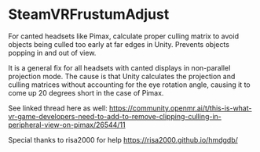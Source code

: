 # SteamVRFrustumAdjust
For canted headsets like Pimax, calculate proper culling matrix to avoid objects being culled too early at far edges in Unity. Prevents objects popping in and out of view.

It is a general fix for all headsets with canted displays in non-parallel projection mode. The cause is that Unity calculates the projection and culling matrices without accounting for the eye rotation angle, causing it to come up 20 degrees short in the case of Pimax.

See linked thread here as well: https://community.openmr.ai/t/this-is-what-vr-game-developers-need-to-add-to-remove-clipping-culling-in-peripheral-view-on-pimax/26544/11

Special thanks to risa2000 for help https://risa2000.github.io/hmdgdb/
